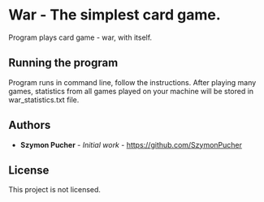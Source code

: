 # War -  The simplest card game.

Program plays card game - war, with itself.

## Running the program

Program runs in command line, follow the instructions. After playing many games, statistics from all games played on your machine will be stored in war_statistics.txt file.

## Authors

* **Szymon Pucher** - *Initial work* - https://github.com/SzymonPucher

## License

This project is not licensed.
